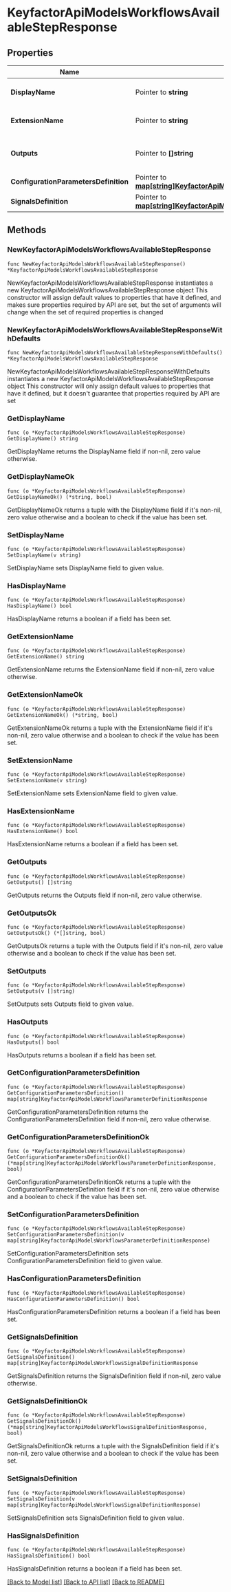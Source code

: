 # KeyfactorApiModelsWorkflowsAvailableStepResponse

## Properties

Name | Type | Description | Notes
------------ | ------------- | ------------- | -------------
**DisplayName** | Pointer to **string** | The display name of the step. | [optional] 
**ExtensionName** | Pointer to **string** | The name of the extension. | [optional] 
**Outputs** | Pointer to **[]string** | The possible outputs of the step. | [optional] 
**ConfigurationParametersDefinition** | Pointer to [**map[string]KeyfactorApiModelsWorkflowsParameterDefinitionResponse**](KeyfactorApiModelsWorkflowsParameterDefinitionResponse.md) |  | [optional] 
**SignalsDefinition** | Pointer to [**map[string]KeyfactorApiModelsWorkflowsSignalDefinitionResponse**](KeyfactorApiModelsWorkflowsSignalDefinitionResponse.md) |  | [optional] 

## Methods

### NewKeyfactorApiModelsWorkflowsAvailableStepResponse

`func NewKeyfactorApiModelsWorkflowsAvailableStepResponse() *KeyfactorApiModelsWorkflowsAvailableStepResponse`

NewKeyfactorApiModelsWorkflowsAvailableStepResponse instantiates a new KeyfactorApiModelsWorkflowsAvailableStepResponse object
This constructor will assign default values to properties that have it defined,
and makes sure properties required by API are set, but the set of arguments
will change when the set of required properties is changed

### NewKeyfactorApiModelsWorkflowsAvailableStepResponseWithDefaults

`func NewKeyfactorApiModelsWorkflowsAvailableStepResponseWithDefaults() *KeyfactorApiModelsWorkflowsAvailableStepResponse`

NewKeyfactorApiModelsWorkflowsAvailableStepResponseWithDefaults instantiates a new KeyfactorApiModelsWorkflowsAvailableStepResponse object
This constructor will only assign default values to properties that have it defined,
but it doesn't guarantee that properties required by API are set

### GetDisplayName

`func (o *KeyfactorApiModelsWorkflowsAvailableStepResponse) GetDisplayName() string`

GetDisplayName returns the DisplayName field if non-nil, zero value otherwise.

### GetDisplayNameOk

`func (o *KeyfactorApiModelsWorkflowsAvailableStepResponse) GetDisplayNameOk() (*string, bool)`

GetDisplayNameOk returns a tuple with the DisplayName field if it's non-nil, zero value otherwise
and a boolean to check if the value has been set.

### SetDisplayName

`func (o *KeyfactorApiModelsWorkflowsAvailableStepResponse) SetDisplayName(v string)`

SetDisplayName sets DisplayName field to given value.

### HasDisplayName

`func (o *KeyfactorApiModelsWorkflowsAvailableStepResponse) HasDisplayName() bool`

HasDisplayName returns a boolean if a field has been set.

### GetExtensionName

`func (o *KeyfactorApiModelsWorkflowsAvailableStepResponse) GetExtensionName() string`

GetExtensionName returns the ExtensionName field if non-nil, zero value otherwise.

### GetExtensionNameOk

`func (o *KeyfactorApiModelsWorkflowsAvailableStepResponse) GetExtensionNameOk() (*string, bool)`

GetExtensionNameOk returns a tuple with the ExtensionName field if it's non-nil, zero value otherwise
and a boolean to check if the value has been set.

### SetExtensionName

`func (o *KeyfactorApiModelsWorkflowsAvailableStepResponse) SetExtensionName(v string)`

SetExtensionName sets ExtensionName field to given value.

### HasExtensionName

`func (o *KeyfactorApiModelsWorkflowsAvailableStepResponse) HasExtensionName() bool`

HasExtensionName returns a boolean if a field has been set.

### GetOutputs

`func (o *KeyfactorApiModelsWorkflowsAvailableStepResponse) GetOutputs() []string`

GetOutputs returns the Outputs field if non-nil, zero value otherwise.

### GetOutputsOk

`func (o *KeyfactorApiModelsWorkflowsAvailableStepResponse) GetOutputsOk() (*[]string, bool)`

GetOutputsOk returns a tuple with the Outputs field if it's non-nil, zero value otherwise
and a boolean to check if the value has been set.

### SetOutputs

`func (o *KeyfactorApiModelsWorkflowsAvailableStepResponse) SetOutputs(v []string)`

SetOutputs sets Outputs field to given value.

### HasOutputs

`func (o *KeyfactorApiModelsWorkflowsAvailableStepResponse) HasOutputs() bool`

HasOutputs returns a boolean if a field has been set.

### GetConfigurationParametersDefinition

`func (o *KeyfactorApiModelsWorkflowsAvailableStepResponse) GetConfigurationParametersDefinition() map[string]KeyfactorApiModelsWorkflowsParameterDefinitionResponse`

GetConfigurationParametersDefinition returns the ConfigurationParametersDefinition field if non-nil, zero value otherwise.

### GetConfigurationParametersDefinitionOk

`func (o *KeyfactorApiModelsWorkflowsAvailableStepResponse) GetConfigurationParametersDefinitionOk() (*map[string]KeyfactorApiModelsWorkflowsParameterDefinitionResponse, bool)`

GetConfigurationParametersDefinitionOk returns a tuple with the ConfigurationParametersDefinition field if it's non-nil, zero value otherwise
and a boolean to check if the value has been set.

### SetConfigurationParametersDefinition

`func (o *KeyfactorApiModelsWorkflowsAvailableStepResponse) SetConfigurationParametersDefinition(v map[string]KeyfactorApiModelsWorkflowsParameterDefinitionResponse)`

SetConfigurationParametersDefinition sets ConfigurationParametersDefinition field to given value.

### HasConfigurationParametersDefinition

`func (o *KeyfactorApiModelsWorkflowsAvailableStepResponse) HasConfigurationParametersDefinition() bool`

HasConfigurationParametersDefinition returns a boolean if a field has been set.

### GetSignalsDefinition

`func (o *KeyfactorApiModelsWorkflowsAvailableStepResponse) GetSignalsDefinition() map[string]KeyfactorApiModelsWorkflowsSignalDefinitionResponse`

GetSignalsDefinition returns the SignalsDefinition field if non-nil, zero value otherwise.

### GetSignalsDefinitionOk

`func (o *KeyfactorApiModelsWorkflowsAvailableStepResponse) GetSignalsDefinitionOk() (*map[string]KeyfactorApiModelsWorkflowsSignalDefinitionResponse, bool)`

GetSignalsDefinitionOk returns a tuple with the SignalsDefinition field if it's non-nil, zero value otherwise
and a boolean to check if the value has been set.

### SetSignalsDefinition

`func (o *KeyfactorApiModelsWorkflowsAvailableStepResponse) SetSignalsDefinition(v map[string]KeyfactorApiModelsWorkflowsSignalDefinitionResponse)`

SetSignalsDefinition sets SignalsDefinition field to given value.

### HasSignalsDefinition

`func (o *KeyfactorApiModelsWorkflowsAvailableStepResponse) HasSignalsDefinition() bool`

HasSignalsDefinition returns a boolean if a field has been set.


[[Back to Model list]](../README.md#documentation-for-models) [[Back to API list]](../README.md#documentation-for-api-endpoints) [[Back to README]](../README.md)



